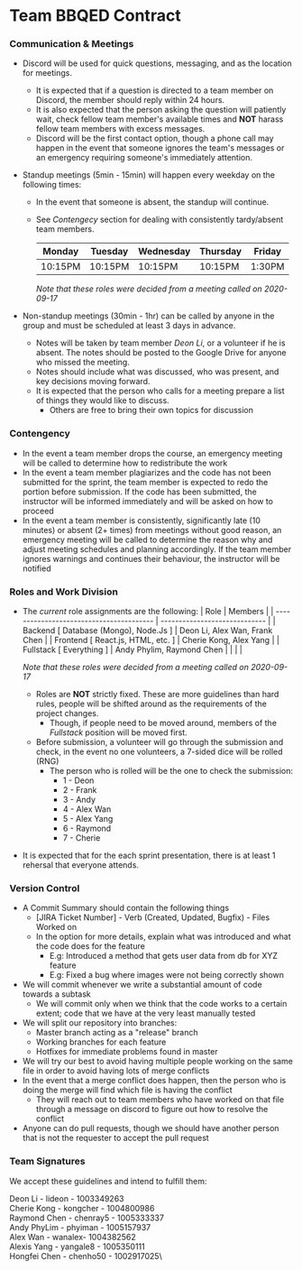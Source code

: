 Team BBQED Contract
====================

### **Communication & Meetings**

- Discord will be used for quick questions, messaging, and as the location for meetings.
    - It is expected that if a question is directed to a team member on Discord, the member should reply within 24 hours.
    - It is also expected that the person asking the question will patiently wait, check fellow team member's available times and **NOT** harass fellow team members with excess messages.
    - Discord will be the first contact option, though a phone call may happen in the event that someone ignores the team's messages or an emergency requiring someone's immediately attention.
- Standup meetings (5min - 15min) will happen every weekday on the following times:
    - In the event that someone is absent, the standup will continue.
    - See *Contengecy* section for dealing with consistently tardy/absent team members.

        | Monday  | Tuesday | Wednesday | Thursday | Friday |
        |---------|---------|-----------|----------|--------|
        | 10:15PM | 10:15PM |  10:15PM  | 10:15PM  | 1:30PM |
        *Note that these roles were decided from a meeting called on 2020-09-17*

- Non-standup meetings (30min - 1hr) can be called by anyone in the group and must be scheduled at least 3 days in advance.
    - Notes will be taken by team member *Deon Li*, or a volunteer if he is absent. The notes should be posted to the Google Drive for anyone who missed the meeting.
    - Notes should include what was discussed, who was present, and key decisions moving forward.
    - It is expected that the person who calls for a meeting prepare a list of things they would like to discuss.
        - Others are free to bring their own topics for discussion

### **Contengency**

- In the event a team member drops the course, an emergency meeting will be called to determine how to redistribute the work
- In the event a team member plagiarizes and the code has not been submitted for the sprint, the team member is expected to redo the portion before submission. If the code has been submitted, the instructor will be informed immediately and will be asked on how to proceed
- In the event a team member is consistently, significantly late (10 minutes) or absent (2+ times) from meetings without good reason, an emergency meeting will be called to determine the reason why and adjust meeting schedules and planning accordingly. If the team member ignores warnings and continues their behaviour, the instructor will be notified

### **Roles and Work Division**

- The *current* role assignments are the following:
    | Role                                     | Members                       |
    | ---------------------------------------- | ----------------------------- |
    | Backend [ Database (Mongo), Node.Js ]    | Deon Li, Alex Wan, Frank Chen |
    | Frontend [ React.js, HTML, etc. ]        | Cherie Kong, Alex Yang       |
    | Fullstack [ Everything ]                 | Andy Phylim, Raymond Chen     |
    |                                          |                               |
    
    *Note that these roles were decided from a meeting called on 2020-09-17*
    - Roles are **NOT** strictly fixed. These are more guidelines than hard rules, people will be shifted around as the requirements of the project changes.
        - Though, if people need to be moved around, members of the *Fullstack* position will be moved first.
    - Before submission, a volunteer will go through the submission and check, in the event no one volunteers, a 7-sided dice will be rolled (RNG)
        - The person who is rolled will be the one to check the submission:
            - 1 - Deon
            - 2 - Frank
            - 3 - Andy
            - 4 - Alex Wan
            - 5 - Alex Yang
            - 6 - Raymond
            - 7 - Cherie

- It is expected that for the each sprint presentation, there is at least 1 rehersal that everyone attends.

### **Version Control**

- A Commit Summary should contain the following things
    - [JIRA Ticket Number] - Verb (Created, Updated, Bugfix) - Files Worked on
    - In the option for more details, explain what was introduced and what the code does for the feature
        - E.g: Introduced a method that gets user data from db for XYZ feature
        - E.g: Fixed a bug where images were not being correctly shown
- We will commit whenever we write a substantial amount of code towards a subtask
    - We will commit only when we think that the code works to a certain extent; code that we have at the very least manually tested
- We will split our repository into branches:
    - Master branch acting as a "release" branch
    - Working branches for each feature
    - Hotfixes for immediate problems found in master
- We will try our best to avoid having multiple people working on the same file in order to avoid having lots of merge conflicts
- In the event that a merge conflict does happen, then the person who is doing the merge will find which file is having the conflict
    - They will reach out to team members who have worked on that file through a message on discord to figure out how to resolve the conflict
- Anyone can do pull requests, though we should have another person that is not the requester to accept the pull request 

### **Team Signatures**

We accept these guidelines and intend to fulfill them:

Deon Li - lideon - 1003349263\
Cherie Kong - kongcher - 1004800986\
Raymond Chen - chenray5 - 1005333337\
Andy PhyLim - phyiman - 1005157937\
Alex Wan - wanalex- 1004382562\
Alexis Yang - yangale8 - 1005350111\
Hongfei Chen - chenho50 - 1002917025\